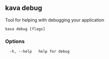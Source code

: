<!--
title: debug
order: 0
-->
## kava debug

Tool for helping with debugging your application

```
kava debug [flags]
```

### Options

```
  -h, --help   help for debug
```


